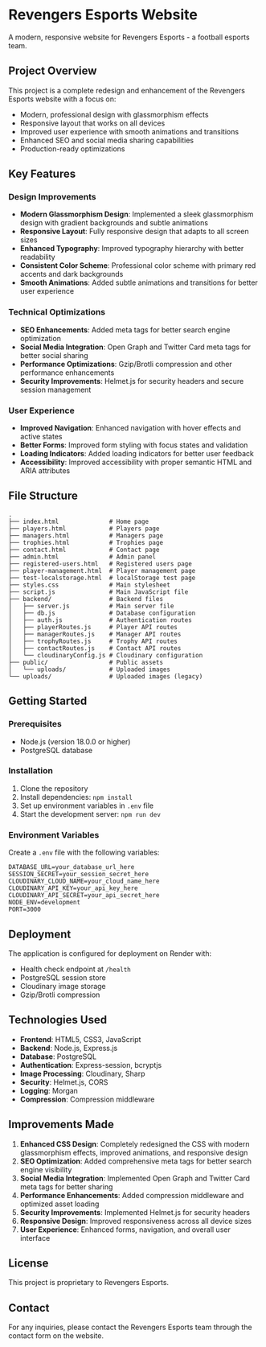# Revengers Esports Website

A modern, responsive website for Revengers Esports - a football esports team.

## Project Overview

This project is a complete redesign and enhancement of the Revengers Esports website with a focus on:

- Modern, professional design with glassmorphism effects
- Responsive layout that works on all devices
- Improved user experience with smooth animations and transitions
- Enhanced SEO and social media sharing capabilities
- Production-ready optimizations

## Key Features

### Design Improvements
- **Modern Glassmorphism Design**: Implemented a sleek glassmorphism design with gradient backgrounds and subtle animations
- **Responsive Layout**: Fully responsive design that adapts to all screen sizes
- **Enhanced Typography**: Improved typography hierarchy with better readability
- **Consistent Color Scheme**: Professional color scheme with primary red accents and dark backgrounds
- **Smooth Animations**: Added subtle animations and transitions for better user experience

### Technical Optimizations
- **SEO Enhancements**: Added meta tags for better search engine optimization
- **Social Media Integration**: Open Graph and Twitter Card meta tags for better social sharing
- **Performance Optimizations**: Gzip/Brotli compression and other performance enhancements
- **Security Improvements**: Helmet.js for security headers and secure session management

### User Experience
- **Improved Navigation**: Enhanced navigation with hover effects and active states
- **Better Forms**: Improved form styling with focus states and validation
- **Loading Indicators**: Added loading indicators for better user feedback
- **Accessibility**: Improved accessibility with proper semantic HTML and ARIA attributes

## File Structure

```
.
├── index.html              # Home page
├── players.html            # Players page
├── managers.html           # Managers page
├── trophies.html           # Trophies page
├── contact.html            # Contact page
├── admin.html              # Admin panel
├── registered-users.html   # Registered users page
├── player-management.html  # Player management page
├── test-localstorage.html  # localStorage test page
├── styles.css              # Main stylesheet
├── script.js               # Main JavaScript file
├── backend/                # Backend files
│   ├── server.js           # Main server file
│   ├── db.js               # Database configuration
│   ├── auth.js             # Authentication routes
│   ├── playerRoutes.js     # Player API routes
│   ├── managerRoutes.js    # Manager API routes
│   ├── trophyRoutes.js     # Trophy API routes
│   ├── contactRoutes.js    # Contact API routes
│   └── cloudinaryConfig.js # Cloudinary configuration
├── public/                 # Public assets
│   └── uploads/            # Uploaded images
└── uploads/                # Uploaded images (legacy)
```

## Getting Started

### Prerequisites
- Node.js (version 18.0.0 or higher)
- PostgreSQL database

### Installation
1. Clone the repository
2. Install dependencies: `npm install`
3. Set up environment variables in `.env` file
4. Start the development server: `npm run dev`

### Environment Variables
Create a `.env` file with the following variables:
```
DATABASE_URL=your_database_url_here
SESSION_SECRET=your_session_secret_here
CLOUDINARY_CLOUD_NAME=your_cloud_name_here
CLOUDINARY_API_KEY=your_api_key_here
CLOUDINARY_API_SECRET=your_api_secret_here
NODE_ENV=development
PORT=3000
```

## Deployment
The application is configured for deployment on Render with:
- Health check endpoint at `/health`
- PostgreSQL session store
- Cloudinary image storage
- Gzip/Brotli compression

## Technologies Used
- **Frontend**: HTML5, CSS3, JavaScript
- **Backend**: Node.js, Express.js
- **Database**: PostgreSQL
- **Authentication**: Express-session, bcryptjs
- **Image Processing**: Cloudinary, Sharp
- **Security**: Helmet.js, CORS
- **Logging**: Morgan
- **Compression**: Compression middleware

## Improvements Made
1. **Enhanced CSS Design**: Completely redesigned the CSS with modern glassmorphism effects, improved animations, and responsive design
2. **SEO Optimization**: Added comprehensive meta tags for better search engine visibility
3. **Social Media Integration**: Implemented Open Graph and Twitter Card meta tags for better sharing
4. **Performance Enhancements**: Added compression middleware and optimized asset loading
5. **Security Improvements**: Implemented Helmet.js for security headers
6. **Responsive Design**: Improved responsiveness across all device sizes
7. **User Experience**: Enhanced forms, navigation, and overall user interface

## License
This project is proprietary to Revengers Esports.

## Contact
For any inquiries, please contact the Revengers Esports team through the contact form on the website.
